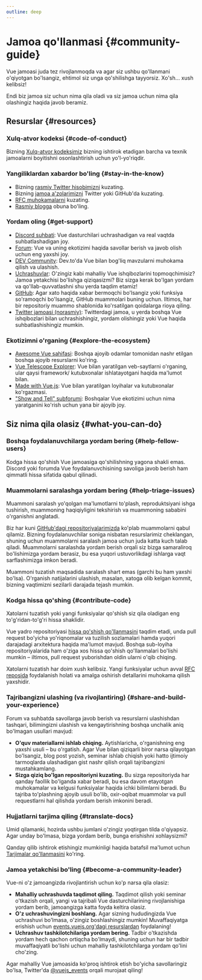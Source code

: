 ```yaml
---
outline: deep
---
```


# Jamoa qo'llanmasi {#community-guide}

Vue jamoasi juda tez rivojlanmoqda va agar siz ushbu qo'llanmani o'qiyotgan bo'lsangiz, ehtimol siz unga qo'shilishga tayyorsiz. Xo'sh... xush kelibsiz!

Endi biz jamoa siz uchun nima qila oladi va siz jamoa uchun nima qila olashingiz haqida javob beramiz.

## Resurslar {#resources}

### Xulq-atvor kodeksi {#code-of-conduct}

Bizning [Xulq-atvor kodeksimiz](/about/coc) bizning ishtirok etadigan barcha va texnik jamoalarni boyitishni osonlashtirish uchun yo'l-yo'riqdir.

### Yangiliklardan xabardor bo'ling {#stay-in-the-know}

- Bizning [rasmiy Twitter hisobimizni](https://twitter.com/vuejs) kuzating.
- Bizning [jamoa a'zolarimizni](./team) Twitter yoki GitHub'da kuzating.
- [RFC muhokamalarni](https://github.com/vuejs/rfcs) kuzating.
- [Rasmiy blogga](https://blog.vuejs.org/) obuna bo'ling.

### Yordam oling {#get-support}

- [Discord suhbati](https://discord.com/invite/vue): Vue dasturchilari uchrashadigan va real vaqtda suhbatlashadigan joy.
- [Forum](https://forum.vuejs.org/): Vue va uning ekotizimi haqida savollar berish va javob olish uchun eng yaxshi joy.
- [DEV Community](https://dev.to/t/vue): Dev.to'da Vue bilan bog'liq mavzularni muhokama qilish va ulashish.
- [Uchrashuvlar](https://events.vuejs.org/meetups): O'zingiz kabi mahalliy Vue ishqibozlarini topmoqchimisiz? Jamoa yetakchisi bo'lishga qiziqasizmi? Biz sizga kerak bo'lgan yordam va qo'llab-quvvatlashni shu yerda taqdim etamiz!
- [GitHub](https://github.com/vuejs): Agar xato haqida xabar bermoqchi bo'lsangiz yoki funksiya so'ramoqchi bo'lsangiz, GitHub muammolari buning uchun. Iltimos, har bir repositoriy muammo shablonida ko'rsatilgan qoidalarga rioya qiling.
- [Twitter jamoasi (norasmiy)](https://twitter.com/i/communities/1516368750634840064): Twitterdagi jamoa, u yerda boshqa Vue ishqibozlari bilan uchrashishingiz, yordam olishingiz yoki Vue haqida suhbatlashishingiz mumkin.

### Ekotizimni o'rganing {#explore-the-ecosystem}

- [Awesome Vue sahifasi](https://github.com/vuejs/awesome-vue): Boshqa ajoyib odamlar tomonidan nashr etilgan boshqa ajoyib resurslarni ko'ring.
- [Vue Telescope Explorer](https://vuetelescope.com/explore): Vue bilan yaratilgan veb-saytlarni o'rganing, ular qaysi framework/ kutubxonalar ishlatayotgani haqida ma'lumot bilan.
- [Made with Vue.js](https://madewithvuejs.com/): Vue bilan yaratilgan loyihalar va kutubxonalar ko'rgazmasi.
- ["Show and Tell" subforumi](https://github.com/vuejs/core/discussions/categories/show-and-tell): Boshqalar Vue ekotizimi uchun nima yaratganini ko'rish uchun yana bir ajoyib joy.

## Siz nima qila olasiz {#what-you-can-do}

### Boshqa foydalanuvchilarga yordam bering {#help-fellow-users}

Kodga hissa qo'shish Vue jamoasiga qo'shilishning yagona shakli emas. Discord yoki forumda Vue foydalanuvchisining savoliga javob berish ham qimmatli hissa sifatida qabul qilinadi.

### Muammolarni saralashga yordam bering {#help-triage-issues}

Muammoni saralash yo'qolgan ma'lumotlarni to'plash, reproduktsiyani ishga tushirish, muammoning haqiqiyligini tekshirish va muammoning sababini o'rganishni anglatadi.

Biz har kuni [GitHub'dagi repositoriyalarimizda](https://github.com/vuejs) ko'plab muammolarni qabul qilamiz. Bizning foydalanuvchilar soniga nisbatan resurslarimiz cheklangan, shuning uchun muammolarni saralash jamoa uchun juda katta kuch talab qiladi. Muammolarni saralashda yordam berish orqali siz bizga samaraliroq bo'lishimizga yordam berasiz, bu esa yuqori ustuvorlikdagi ishlarga vaqt sarflashimizga imkon beradi.

Muammoni tuzatish maqsadida saralash shart emas (garchi bu ham yaxshi bo'lsa). O'rganish natijalarini ulashish, masalan, xatoga olib kelgan kommit, bizning vaqtimizni sezilarli darajada tejash mumkin.

### Kodga hissa qo'shing {#contribute-code}

Xatolarni tuzatish yoki yangi funksiyalar qo'shish siz qila oladigan eng to'g'ridan-to'g'ri hissa shaklidir.

Vue yadro repositoriyasi [hissa qo'shish qo'llanmasini](https://github.com/vuejs/core/blob/main/.github/contributing.md) taqdim etadi, unda pull request bo'yicha yo'riqnomalar va tuzilish sozlamalari hamda yuqori darajadagi arxitektura haqida ma'lumot mavjud. Boshqa sub-loyiha repositoriyalarida ham o'ziga xos hissa qo'shish qo'llanmalari bo'lishi mumkin – iltimos, pull request yuborishdan oldin ularni o'qib chiqing.

Xatolarni tuzatish har doim xush kelibsiz. Yangi funksiyalar uchun avval [RFC reposida](https://github.com/vuejs/rfcs/discussions) foydalanish holati va amalga oshirish detallarini muhokama qilish yaxshidir.

### Tajribangizni ulashing (va rivojlantiring) {#share-and-build-your-experience}

Forum va suhbatda savollarga javob berish va resurslarni ulashishdan tashqari, bilimingizni ulashish va kengaytirishning boshqa unchalik aniq bo'lmagan usullari mavjud:

- **O'quv materiallarni ishlab chiqing.** Aytishlaricha, o'rganishning eng yaxshi usuli – bu o'rgatish. Agar Vue bilan qiziqarli biror narsa qilayotgan bo'lsangiz, blog post yozish, seminar ishlab chiqish yoki hatto ijtimoiy tarmoqlarda ulashadigan gist nashr qilish orqali tajribangizni mustahkamlang.
- **Sizga qiziq bo'lgan repositoriyni kuzating.** Bu sizga repositoriyda har qanday faollik bo'lganda xabar beradi, bu esa davom etayotgan muhokamalar va kelgusi funksiyalar haqida ichki bilimlarni beradi. Bu tajriba to'plashning ajoyib usuli bo'lib, oxir-oqibat muammolar va pull requestlarni hal qilishda yordam berish imkonini beradi.

### Hujjatlarni tarjima qiling {#translate-docs}

Umid qilamanki, hozirda ushbu jumlani o'zingiz yoqtirgan tilda o'qiyapsiz. Agar unday bo'lmasa, bizga yordam berib, bunga erishishni xohlaysizmi?

Qanday qilib ishtirok etishingiz mumkinligi haqida batafsil ma'lumot uchun [Tarjimalar qo'llanmasini](/translations/) ko'ring.

### Jamoa yetakchisi bo'ling {#become-a-community-leader}

Vue-ni o'z jamoangizda rivojlantirish uchun ko'p narsa qila olasiz:

- **Mahalliy uchrashuvda taqdimot qiling.** Taqdimot qilish yoki seminar o'tkazish orqali, yangi va tajribali Vue dasturchilarining rivojlanishiga yordam berib, jamoangizga katta foyda keltira olasiz.
- **O'z uchrashuvingizni boshlang.** Agar sizning hududingizda Vue uchrashuvi bo'lmasa, o'zingiz boshlashingiz mumkin! Muvaffaqiyatga erishish uchun [events.vuejs.org'dagi resurslardan](https://events.vuejs.org/resources/#getting-started) foydalaning!
- **Uchrashuv tashkilotchilariga yordam bering.** Tadbir o'tkazishda yordam hech qachon ortiqcha bo'lmaydi, shuning uchun har bir tadbir muvaffaqiyatli bo'lishi uchun mahalliy tashkilotchilarga yordam qo'lini cho'zing.

Agar mahalliy Vue jamoasida ko'proq ishtirok etish bo'yicha savollaringiz bo'lsa, Twitter'da [@vuejs_events](https://www.twitter.com/vuejs_events) orqali murojaat qiling!
